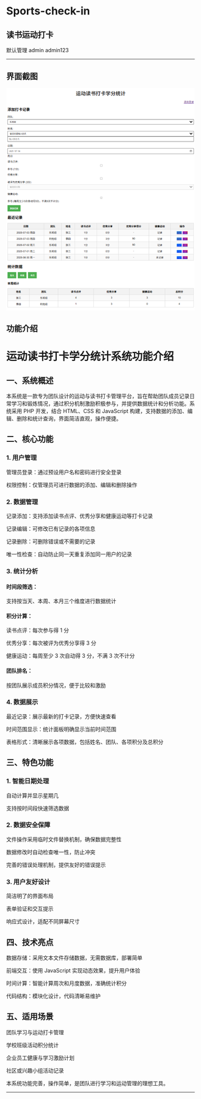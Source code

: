 # Sports-check-in
读书运动打卡
--

默认管理   admin admin123

----------

界面截图
--

<img src="https://raw.githubusercontent.com/mickeywaley/Sports-check-in/refs/heads/main/01.png"  />

功能介绍
--

# 运动读书打卡学分统计系统功能介绍

## 一、系统概述

本系统是一款专为团队设计的运动与读书打卡管理平台，旨在帮助团队成员记录日常学习和锻炼情况，通过积分机制激励积极参与，并提供数据统计和分析功能。系统采用 PHP 开发，结合 HTML、CSS 和 JavaScript 构建，支持数据的添加、编辑、删除和统计查询，界面简洁直观，操作便捷。

## 二、核心功能 

### 1. 用户管理 

管理员登录：通过预设用户名和密码进行安全登录

权限控制：仅管理员可进行数据的添加、编辑和删除操作

### 2. 数据管理 

记录添加：支持添加读书点评、优秀分享和健康运动等打卡记录

记录编辑：可修改已有记录的各项信息

记录删除：可删除错误或不需要的记录

唯一性检查：自动防止同一天重复添加同一用户的记录

### 3. 统计分析

#### 时间段筛选： 

支持按当天、本周、本月三个维度进行数据统计

#### 积分计算：

读书点评：每次参与得 1 分

优秀分享：每次被评为优秀分享得 3 分

健康运动：每周至少 3 次自动得 3 分，不满 3 次不计分

#### 团队排名：

按团队展示成员积分情况，便于比较和激励

### 4. 数据展示

最近记录：展示最新的打卡记录，方便快速查看

时间范围显示：统计面板明确显示当前时间范围

表格形式：清晰展示各项数据，包括姓名、团队、各项积分及总积分

## 三、特色功能

### 1. 智能日期处理

自动计算并显示星期几

支持按时间段快速筛选数据

### 2. 数据安全保障

文件操作采用临时文件替换机制，确保数据完整性

数据修改时自动检查唯一性，防止冲突

完善的错误处理机制，提供友好的错误提示

### 3. 用户友好设计

简洁明了的界面布局

表单验证和交互提示

响应式设计，适配不同屏幕尺寸

## 四、技术亮点

数据存储：采用文本文件存储数据，无需数据库，部署简单

前端交互：使用 JavaScript 实现动态效果，提升用户体验

时间计算：智能计算周次和月度数据，准确统计积分

代码结构：模块化设计，代码清晰易维护

## 五、适用场景

团队学习与运动打卡管理

学校班级活动积分统计

企业员工健康与学习激励计划

社区或兴趣小组活动记录

本系统功能完善，操作简单，是团队进行学习和运动管理的理想工具。

-----
